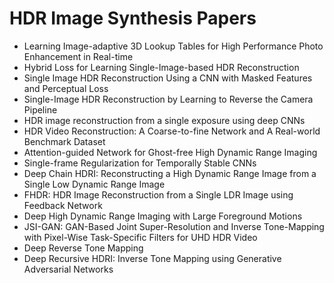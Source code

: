 # HDR Image Synthesis Papers

<ul>

                             

 <li><a target="_blank" href="https://github.com/manjunath5496/HDR-Image-Synthesis-Papers/blob/master/h(1).pdf" style="text-decoration:none;">Learning Image-adaptive 3D Lookup Tables for High Performance Photo Enhancement in Real-time</a></li>

 <li><a target="_blank" href="https://github.com/manjunath5496/HDR-Image-Synthesis-Papers/blob/master/h(2).pdf" style="text-decoration:none;">Hybrid Loss for Learning Single-Image-based HDR Reconstruction</a></li>

<li><a target="_blank" href="https://github.com/manjunath5496/HDR-Image-Synthesis-Papers/blob/master/h(3).pdf" style="text-decoration:none;">Single Image HDR Reconstruction Using a CNN with Masked Features and Perceptual Loss</a></li>
 <li><a target="_blank" href="https://github.com/manjunath5496/HDR-Image-Synthesis-Papers/blob/master/h(4).pdf" style="text-decoration:none;">Single-Image HDR Reconstruction by Learning to Reverse the Camera Pipeline</a></li>                              
<li><a target="_blank" href="https://github.com/manjunath5496/HDR-Image-Synthesis-Papers/blob/master/h(5).pdf" style="text-decoration:none;">HDR image reconstruction from a single exposure using deep CNNs</a></li>
<li><a target="_blank" href="https://github.com/manjunath5496/HDR-Image-Synthesis-Papers/blob/master/h(6).pdf" style="text-decoration:none;">HDR Video Reconstruction: A Coarse-to-fine Network and A Real-world Benchmark Dataset</a></li>
 <li><a target="_blank" href="https://github.com/manjunath5496/HDR-Image-Synthesis-Papers/blob/master/h(7).pdf" style="text-decoration:none;">Attention-guided Network for Ghost-free High Dynamic Range Imaging</a></li>

 <li><a target="_blank" href="https://github.com/manjunath5496/HDR-Image-Synthesis-Papers/blob/master/h(8).pdf" style="text-decoration:none;"> Single-frame Regularization for Temporally Stable CNNs </a></li>
   <li><a target="_blank" href="https://github.com/manjunath5496/HDR-Image-Synthesis-Papers/blob/master/h(9).pdf" style="text-decoration:none;">Deep Chain HDRI: Reconstructing a High Dynamic Range Image from a Single Low Dynamic Range Image</a></li>
  
   
 <li><a target="_blank" href="https://github.com/manjunath5496/HDR-Image-Synthesis-Papers/blob/master/h(10).pdf" style="text-decoration:none;">FHDR: HDR Image Reconstruction from a Single LDR Image using Feedback Network </a></li>                              
<li><a target="_blank" href="https://github.com/manjunath5496/HDR-Image-Synthesis-Papers/blob/master/h(11).pdf" style="text-decoration:none;">Deep High Dynamic Range Imaging with Large Foreground Motions</a></li>
<li><a target="_blank" href="https://github.com/manjunath5496/HDR-Image-Synthesis-Papers/blob/master/h(12).pdf" style="text-decoration:none;">JSI-GAN: GAN-Based Joint Super-Resolution and Inverse Tone-Mapping with Pixel-Wise Task-Specific Filters for UHD HDR Video</a></li>
<li><a target="_blank" href="https://github.com/manjunath5496/HDR-Image-Synthesis-Papers/blob/master/h(13).pdf" style="text-decoration:none;">Deep Reverse Tone Mapping</a></li>

<li><a target="_blank" href="https://github.com/manjunath5496/HDR-Image-Synthesis-Papers/blob/master/h(14).pdf" style="text-decoration:none;">Deep Recursive HDRI: Inverse Tone Mapping using Generative Adversarial Networks</a></li>
                              
</ul>
